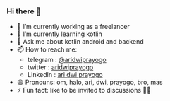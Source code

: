 ### Hi there 👋

<!--
**aridwiprayogo/aridwiprayogo** is a ✨ _special_ ✨ repository because its `README.md` (this file) appears on your GitHub profile.
- 👯 I’m looking to collaborate on ...
- 🤔 I’m looking for help with ...
Here are some ideas to get you started:
-->

- 🔭 I’m currently working as a freelancer
- 🌱 I’m currently learning kotlin
- 💬 Ask me about kotlin android and backend
- 📫 How to reach me: 
  - telegram : [@aridwiprayogo](t.me/aridwiprayogo])
  - twitter  : [aridwiprayogo](twitter.com/ariprayoga66)
  - LinkedIn : [ari dwi prayogo](https://www.linkedin.com/in/ari-dwi-prayogo-714157143)
- 😄 Pronouns: om, halo, ari, dwi, prayogo, bro, mas
- ⚡ Fun fact: like to be invited to discussions 🤗🤗
